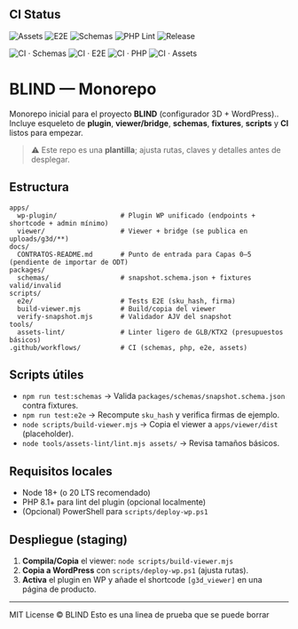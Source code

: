 
## CI Status
![Assets](https://github.com/OWNER/REPO/actions/workflows/ci-assets.yml/badge.svg)
![E2E](https://github.com/OWNER/REPO/actions/workflows/ci-e2e.yml/badge.svg)
![Schemas](https://github.com/OWNER/REPO/actions/workflows/ci-schemas.yml/badge.svg)
![PHP Lint](https://github.com/OWNER/REPO/actions/workflows/ci-php.yml/badge.svg)
![Release](https://github.com/OWNER/REPO/actions/workflows/release-plugin.yml/badge.svg)



![CI · Schemas](https://github.com/faaragoness-star/Blind2/actions/workflows/ci-schemas.yml/badge.svg)
![CI · E2E](https://github.com/faaragoness-star/Blind2/actions/workflows/ci-e2e.yml/badge.svg)
![CI · PHP](https://github.com/faaragoness-star/Blind2/actions/workflows/ci-php.yml/badge.svg)
![CI · Assets](https://github.com/faaragoness-star/Blind2/actions/workflows/ci-assets.yml/badge.svg)


# BLIND — Monorepo

Monorepo inicial para el proyecto **BLIND** (configurador 3D + WordPress)..
Incluye esqueleto de **plugin**, **viewer/bridge**, **schemas**, **fixtures**, **scripts** y **CI** listos para empezar.

> ⚠️ Este repo es una **plantilla**; ajusta rutas, claves y detalles antes de desplegar.

## Estructura

```
apps/
  wp-plugin/                # Plugin WP unificado (endpoints + shortcode + admin mínimo)
  viewer/                   # Viewer + bridge (se publica en uploads/g3d/**)
docs/
  CONTRATOS-README.md       # Punto de entrada para Capas 0–5 (pendiente de importar de ODT)
packages/
  schemas/                  # snapshot.schema.json + fixtures valid/invalid
scripts/
  e2e/                      # Tests E2E (sku_hash, firma)
  build-viewer.mjs          # Build/copia del viewer
  verify-snapshot.mjs       # Validador AJV del snapshot
tools/
  assets-lint/              # Linter ligero de GLB/KTX2 (presupuestos básicos)
.github/workflows/          # CI (schemas, php, e2e, assets)
```

## Scripts útiles

- `npm run test:schemas` → Valida `packages/schemas/snapshot.schema.json` contra fixtures.
- `npm run test:e2e` → Recompute `sku_hash` y verifica firmas de ejemplo.
- `node scripts/build-viewer.mjs` → Copia el viewer a `apps/viewer/dist` (placeholder).
- `node tools/assets-lint/lint.mjs assets/` → Revisa tamaños básicos.

## Requisitos locales

- Node 18+ (o 20 LTS recomendado)
- PHP 8.1+ para lint del plugin (opcional localmente)
- (Opcional) PowerShell para `scripts/deploy-wp.ps1`

## Despliegue (staging)

1) **Compila/Copia** el viewer: `node scripts/build-viewer.mjs`  
2) **Copia a WordPress** con `scripts/deploy-wp.ps1` (ajusta rutas).  
3) **Activa** el plugin en WP y añade el shortcode `[g3d_viewer]` en una página de producto.

---

MIT License © BLIND
Esto es una linea de prueba que se puede borrar
